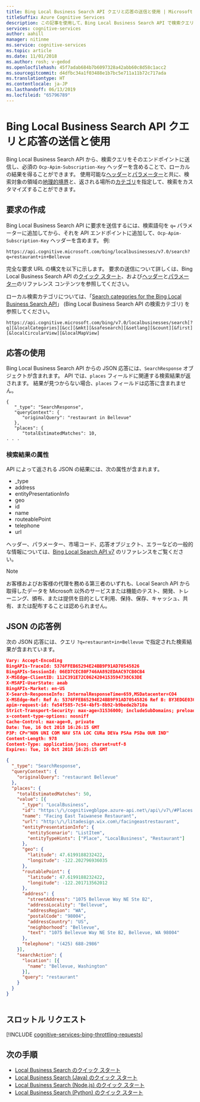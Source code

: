 ```yaml
---
title: Bing Local Business Search API クエリと応答の送信と使用 | Microsoft Docs
titleSuffix: Azure Cognitive Services
description: この記事を使用して、Bing Local Business Search API で検索クエリを送信および使用する方法について学習します。
services: cognitive-services
author: aahill
manager: nitinme
ms.service: cognitive-services
ms.topic: article
ms.date: 11/01/2018
ms.author: rosh; v-gedod
ms.openlocfilehash: 45f7adab684b7b6097328a42abb60c8d58c1acc2
ms.sourcegitcommit: d4dfbc34a1f03488e1b7bc5e711a11b72c717ada
ms.translationtype: HT
ms.contentlocale: ja-JP
ms.lasthandoff: 06/13/2019
ms.locfileid: "65796789"
---
```

# <a name="sending-and-using-bing-local-business-search-api-queries-and-responses"></a>Bing Local Business Search API クエリと応答の送信と使用

Bing Local Business Search API から、検索クエリをそのエンドポイントに送信し、必須の `Ocp-Apim-Subscription-Key` ヘッダーを含めることで、ローカルの結果を得ることができます。 使用可能な[ヘッダー](local-search-reference.md#headers)と[パラメーター](local-search-reference.md#query-parameters)と共に、検索対象の領域の[地理的境界](specify-geographic-search.md)と、返される場所の[カテゴリ](local-search-query-response.md)を指定して、検索をカスタマイズすることができます。

## <a name="creating-a-request"></a>要求の作成

Bing Local Business Search API に要求を送信するには、検索語句を `q=` パラメーターに追加してから、それを API エンドポイントに追加して、`Ocp-Apim-Subscription-Key` ヘッダーを含めます。 例:

`https://api.cognitive.microsoft.com/bing/localbusinesses/v7.0/search?q=restaurant+in+Bellevue`

完全な要求 URL の構文を以下に示します。 要求の送信について詳しくは、Bing Local Business Search API の[クイック スタート](quickstarts/local-quickstart.md)、および[ヘッダー](local-search-reference.md#headers)と[パラメーター](local-search-reference.md#query-parameters)のリファレンス コンテンツを参照してください。 

ローカル検索カテゴリについては、「[Search categories for the Bing Local Business Search API](local-categories.md)」 (Bing Local Business Search API の検索カテゴリ) を参照してください。

```
https://api.cognitive.microsoft.com/bing/v7.0/localbusinesses/search[?q][&localCategories][&cc][&mkt][&safesearch][&setlang][&count][&first][&localCircularView][&localMapView]
```

## <a name="using-responses"></a>応答の使用

Bing Local Business Search API からの JSON 応答には、`SearchResponse` オブジェクトが含まれます。 API では、`places` フィールドに関連する検索結果が返されます。 結果が見つからない場合、`places` フィールドは応答に含まれません。

```
{
   "_type": "SearchResponse",
   "queryContext": {
      "originalQuery": "restaurant in Bellevue"
   },
   "places": {
      "totalEstimatedMatches": 10,
. . . 
```

### <a name="search-result-attributes"></a>検索結果の属性

API によって返される JSON の結果には、次の属性が含まれます。

* _type
* address
* entityPresentationInfo
* geo
* id
* name
* routeablePoint
* telephone
* url

ヘッダー、パラメーター、市場コード、応答オブジェクト、エラーなどの一般的な情報については、[Bing Local Search API v7](local-search-reference.md) のリファレンスをご覧ください。

> [!NOTE]
> お客様およびお客様の代理を務める第三者のいずれも、Local Search API から取得したデータを Microsoft 以外のサービスまたは機能のテスト、開発、トレーニング、頒布、または提供を目的として利用、保持、保存、キャッシュ、共有、または配布することは認められません。 


## <a name="example-json-response"></a>JSON の応答例

次の JSON 応答には、クエリ `?q=restaurant+in+Bellevue` で指定された検索結果が含まれています。

```json
Vary: Accept-Encoding
BingAPIs-TraceId: 5376FFEB65294E24BB9F91AD70545826
BingAPIs-SessionId: 06ED7CEC80F746AA892EDAAC97CB0CB4
X-MSEdge-ClientID: 112C391E72C0624204153594738C63DE
X-MSAPI-UserState: aeab
BingAPIs-Market: en-US
X-Search-ResponseInfo: InternalResponseTime=659,MSDatacenter=CO4
X-MSEdge-Ref: Ref A: 5376FFEB65294E24BB9F91AD70545826 Ref B: BY3EDGE0306 Ref C: 2018-10-16T16:26:15Z
apim-request-id: fe54f585-7c54-4bf5-8b92-b9bede2b710a
Strict-Transport-Security: max-age=31536000; includeSubDomains; preload
x-content-type-options: nosniff
Cache-Control: max-age=0, private
Date: Tue, 16 Oct 2018 16:26:15 GMT
P3P: CP="NON UNI COM NAV STA LOC CURa DEVa PSAa PSDa OUR IND"
Content-Length: 978
Content-Type: application/json; charset=utf-8
Expires: Tue, 16 Oct 2018 16:25:15 GMT

{
  "_type": "SearchResponse",
  "queryContext": {
    "originalQuery": "restaurant Bellevue"
  },
  "places": {
    "totalEstimatedMatches": 50,
    "value": [{
      "_type": "LocalBusiness",
      "id": "https:\/\/cognitivegblppe.azure-api.net\/api\/v7\/#Places.0",
      "name": "Facing East Taiwanese Restaurant",
      "url": "http:\/\/litadesign.wix.com\/facingeastrestaurant",
      "entityPresentationInfo": {
        "entityScenario": "ListItem",
        "entityTypeHints": ["Place", "LocalBusiness", "Restaurant"]
      },
      "geo": {
        "latitude": 47.6199188232422,
        "longitude": -122.202796936035
      },
      "routablePoint": {
        "latitude": 47.6199188232422,
        "longitude": -122.201713562012
      },
      "address": {
        "streetAddress": "1075 Bellevue Way NE Ste B2",
        "addressLocality": "Bellevue",
        "addressRegion": "WA",
        "postalCode": "98004",
        "addressCountry": "US",
        "neighborhood": "Bellevue",
        "text": "1075 Bellevue Way NE Ste B2, Bellevue, WA 98004"
      },
      "telephone": "(425) 688-2986"
    }],
    "searchAction": {
      "location": [{
        "name": "Bellevue, Washington"
      }],
      "query": "restaurant"
    }
  }
}
 
```

## <a name="throttling-requests"></a>スロットル リクエスト

[!INCLUDE [cognitive-services-bing-throttling-requests](../../../includes/cognitive-services-bing-throttling-requests.md)]


## <a name="next-steps"></a>次の手順
- [Local Business Search のクイック スタート](quickstarts/local-quickstart.md)
- [Local Business Search (Java) のクイック スタート](quickstarts/local-search-java-quickstart.md)
- [Local Business Search (Node.js) のクイック スタート](quickstarts/local-search-node-quickstart.md)
- [Local Business Search (Python) のクイック スタート](quickstarts/local-search-python-quickstart.md)
